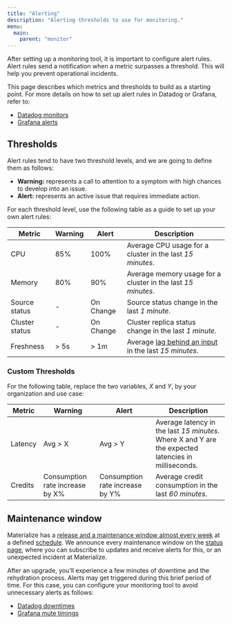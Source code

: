 ```yaml
---
title: "Alerting"
description: "Alerting thresholds to use for monitoring."
menu:
  main:
    parent: "monitor"
---
```


After setting up a monitoring tool, it is important to configure alert rules. Alert rules send a notification when a metric surpasses a threshold. This will help you prevent operational incidents.

This page describes which metrics and thresholds to build as a starting point. For more details on how to set up alert rules in Datadog or Grafana, refer to:

 * [Datadog monitors](https://docs.datadoghq.com/monitors/)
 * [Grafana alerts](https://grafana.com/docs/grafana/latest/alerting/fundamentals/)

## Thresholds

Alert rules tend to have two threshold levels, and we are going to define them as follows:
 * **Warning:** represents a call to attention to a symptom with high chances to develop into an issue.
 * **Alert:** represents an active issue that requires immediate action.

For each threshold level, use the following table as a guide to set up your own alert rules:

Metric | Warning | Alert | Description
-- | -- | -- | --
CPU | 85% | 100% | Average CPU usage for a cluster in the last *15 minutes*.
Memory | 80% | 90% | Average memory usage for a cluster in the last *15 minutes*.
Source status | - | On Change | Source status change in the last *1 minute*.
Cluster status | - | On Change | Cluster replica status change in the last *1 minute*.
Freshness | > 5s | > 1m | Average [lag behind an input](/sql/system-catalog/mz_internal/#mz_materialization_lag) in the last *15 minutes*.

### Custom Thresholds

For the following table, replace the two variables, _X_ and _Y_, by your organization and use case:

Metric | Warning | Alert | Description
-- | -- | -- | --
Latency | Avg > X | Avg > Y | Average latency in the last *15 minutes*. Where X and Y are the expected latencies in milliseconds.
Credits | Consumption rate increase by X% | Consumption rate increase by Y% | Average credit consumption in the last *60 minutes*.

## Maintenance window

Materialize has a [release and a maintenance window almost every week](/releases/) at a defined [schedule](/releases/#schedule). We announce every maintenance window on the [status page](https://status.materialize.com/), where you can subscribe to updates and receive alerts for this, or an unexpected incident at Materialize.

After an upgrade, you’ll experience a few minutes of downtime and the rehydration process. Alerts may get triggered during this brief period of time. For this case, you can configure your monitoring tool to avoid unnecessary alerts as follows:

* [Datadog downtimes](https://docs.datadoghq.com/monitors/downtimes/)
* [Grafana mute timings](https://grafana.com/docs/grafana/latest/alerting/manage-notifications/mute-timings/)
